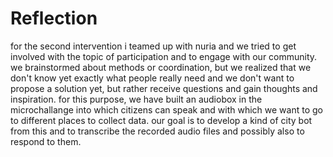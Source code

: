 # Reflection
for the second intervention i teamed up with nuria and we tried to get involved with the topic of participation and to engage with our community. we brainstormed about methods or coordination, but we realized that we don't know yet exactly what people really need and we don't want to propose a solution yet, but rather receive questions and gain thoughts and inspiration. for this purpose, we have built an audiobox in the microchallange into which citizens can speak and with which we want to go to different places to collect data. our goal is to develop a kind of city bot from this and to transcribe the recorded audio files and possibly also to respond to them.